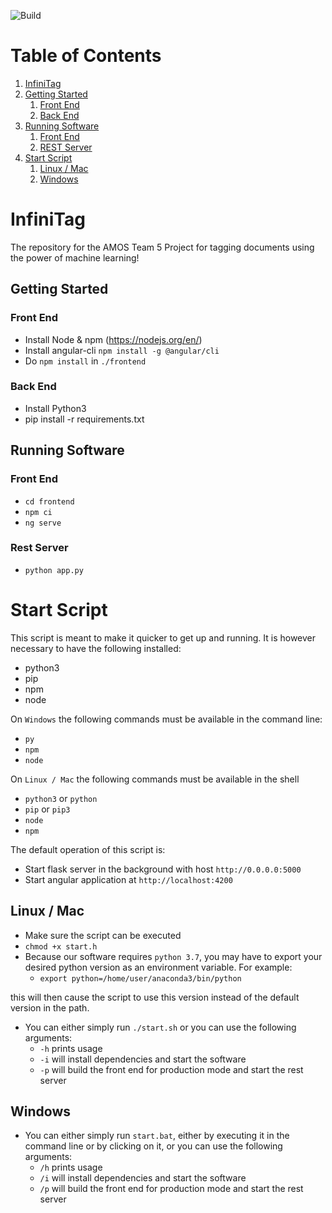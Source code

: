 
![Build](https://travis-ci.com/AMOS-5/infinitag.svg?branch=master)

# Table of Contents
1. [InfiniTag](#infinitag)
2. [Getting Started](#getting-started)
    1. [Front End](#frontend)
    2. [Back End](#backend)
3. [Running Software](#running-software)
    1. [Front End](#running-software-frontend)
    2. [REST Server](#running-backend)
4. [Start Script](#start-script)
    1. [Linux / Mac](#start-script-linux)
    2. [Windows](#start-script-windows)

<a name="infinitag"></a>
# InfiniTag
The repository for the AMOS Team 5 Project for tagging
documents using the power of machine learning!


<a name="getting-started"></a>
## Getting Started

<a name="frontend"></a>
### Front End
- Install Node & npm (https://nodejs.org/en/)
- Install angular-cli  `npm install -g @angular/cli`
- Do `npm install` in `./frontend`

<a name="backend"></a>
### Back End
- Install Python3
- pip install -r requirements.txt

<a name="running-software"></a>
## Running Software

<a name="running-software-frontend"></a>
### Front End
- `cd frontend`
- `npm ci`
- `ng serve`

<a name="running-backend"></a>
### Rest Server
- `python app.py`

<a name="start-script"></a>
# Start Script
This script is meant to make it quicker to get up and running. It is
however necessary to have the following installed:
- python3
- pip
- npm
- node

On `Windows` the following commands must be available in the command line:
- `py`
- `npm`
- `node`

On `Linux / Mac` the following commands must be available in the shell
- `python3` or `python`
- `pip` or `pip3`
- `node`
- `npm`

The default operation of this script is:
- Start flask server in the background with host `http://0.0.0.0:5000`
- Start angular application at `http://localhost:4200`

<a name="start-script-linux"></a>
## Linux / Mac
- Make sure the script can be executed
- `chmod +x start.h`
- Because our software requires `python 3.7`, you may have to export your
desired python version as an environment variable. For example:
    - `export python=/home/user/anaconda3/bin/python`

this will then cause the script to use this version instead of the default
version in the path.
- You can either simply run `./start.sh` or you can use the following arguments:
    - `-h` prints usage
    - `-i` will install dependencies and start the software
    - `-p` will build the front end for production mode and start the rest server

<a name="start-script-windows"></a>
## Windows
- You can either simply run `start.bat`, either by executing it in the command line or by clicking on it,
or you can use the following arguments:
    - `/h` prints usage
    - `/i` will install dependencies and start the software
    - `/p` will build the front end for production mode and start the rest server
